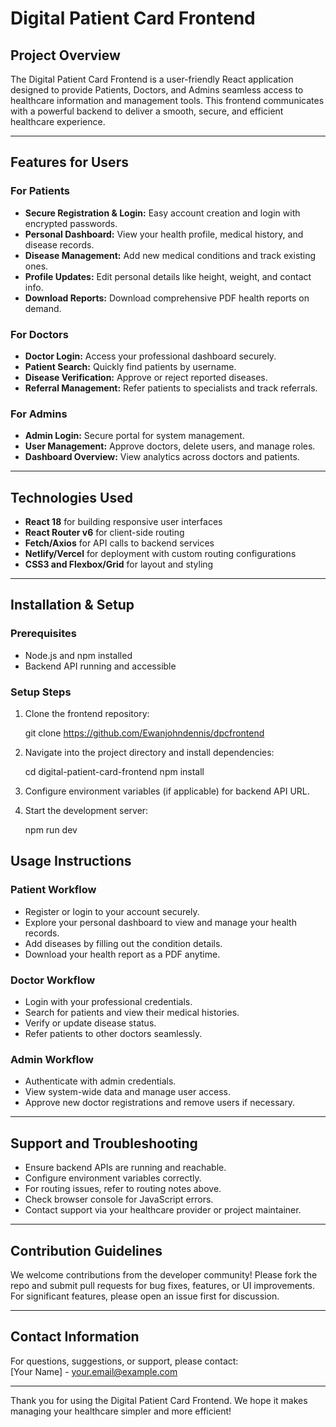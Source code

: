 # Digital Patient Card Frontend

## Project Overview
The Digital Patient Card Frontend is a user-friendly React application designed to provide Patients, Doctors, and Admins seamless access to healthcare information and management tools. This frontend communicates with a powerful backend to deliver a smooth, secure, and efficient healthcare experience.

---

## Features for Users

### For Patients
- **Secure Registration & Login:** Easy account creation and login with encrypted passwords.
- **Personal Dashboard:** View your health profile, medical history, and disease records.
- **Disease Management:** Add new medical conditions and track existing ones.
- **Profile Updates:** Edit personal details like height, weight, and contact info.
- **Download Reports:** Download comprehensive PDF health reports on demand.

### For Doctors
- **Doctor Login:** Access your professional dashboard securely.
- **Patient Search:** Quickly find patients by username.
- **Disease Verification:** Approve or reject reported diseases.
- **Referral Management:** Refer patients to specialists and track referrals.

### For Admins
- **Admin Login:** Secure portal for system management.
- **User Management:** Approve doctors, delete users, and manage roles.
- **Dashboard Overview:** View analytics across doctors and patients.

---

## Technologies Used
- **React 18** for building responsive user interfaces
- **React Router v6** for client-side routing
- **Fetch/Axios** for API calls to backend services
- **Netlify/Vercel** for deployment with custom routing configurations
- **CSS3 and Flexbox/Grid** for layout and styling

---

## Installation & Setup

### Prerequisites
- Node.js and npm installed
- Backend API running and accessible

### Setup Steps
1. Clone the frontend repository:

    git clone https://github.com/Ewanjohndennis/dpcfrontend

2. Navigate into the project directory and install dependencies:

    cd digital-patient-card-frontend
    npm install

3. Configure environment variables (if applicable) for backend API URL.

4. Start the development server:

    npm run dev

## Usage Instructions

### Patient Workflow
- Register or login to your account securely.
- Explore your personal dashboard to view and manage your health records.
- Add diseases by filling out the condition details.
- Download your health report as a PDF anytime.

### Doctor Workflow
- Login with your professional credentials.
- Search for patients and view their medical histories.
- Verify or update disease status.
- Refer patients to other doctors seamlessly.

### Admin Workflow
- Authenticate with admin credentials.
- View system-wide data and manage user access.
- Approve new doctor registrations and remove users if necessary.

---

## Support and Troubleshooting
- Ensure backend APIs are running and reachable.
- Configure environment variables correctly.
- For routing issues, refer to routing notes above.
- Check browser console for JavaScript errors.
- Contact support via your healthcare provider or project maintainer.

---

## Contribution Guidelines
We welcome contributions from the developer community! Please fork the repo and submit pull requests for bug fixes, features, or UI improvements. For significant features, please open an issue first for discussion.

---

## Contact Information
For questions, suggestions, or support, please contact:  
[Your Name] - your.email@example.com

---

Thank you for using the Digital Patient Card Frontend. We hope it makes managing your healthcare simpler and more efficient!
